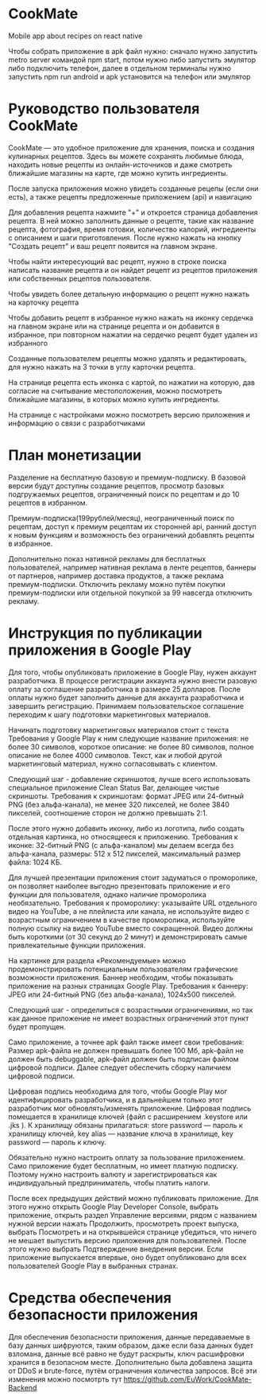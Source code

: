 # CookMate

Mobile app about recipes on react native

Чтобы собрать приложение в apk файл нужно: сначало нужно запустить metro server командой npm start,
потом нужно либо запустить эмулятор либо подключить телефон, далее в отдельном терминалы нужно запустить npm run android и apk установится на телефон или эмулятор 

# Руководство пользователя CookMate

CookMate — это удобное приложение для хранения, поиска и создания кулинарных рецептов. Здесь вы можете сохранять любимые блюда, находить новые рецепты из онлайн-источников и даже смотреть ближайшие магазины на карте, где можно купить ингредиенты.

После запуска приложения можно увидеть созданные рецепы (если они есть), а также рецепты предложенные приложением (api) и навигацию

Для добавления рецепта нажмите "+" и откроется страница добавления рецепта. В ней можно заполнить данные о рецепте, такие как название рецепта, фотография, время готовки, количество калорий, ингредиенты с описанием и шаги приготовления.
После нужно нажать на кнопку "Создать рецепт" и ваш рецепт появится на главном экране.

Чтобы найти интересующий вас рецепт, нужно в строке поиска написать название рецепта и он найдет рецепт из рецептов приложения или собственных рецептов пользователя.

Чтобы увидеть более детальную информацию о рецепт нужно нажать на карточку рецепта

Чтобы добавить рецепт в избранное нужно нажать на иконку сердечка на главном экране или на странице рецепта и он добавится в избранное, при повторном нажатии на сердечко рецепт будет удален из избранного

Созданные пользователем рецепты можно удалять и редактировать, для нужно нажать на 3 точки в углу карточки рецепта.

На странице рецепта есть иконка с картой, по нажатии на которую, дав согласие на считывание местоположения, можно посмотреть ближайшие магазины, в которых можно купить ингредиенты.

На странице с настройками можно посмотреть версию приложения и информацию о связи с разработчиками

# План монетизации

Разделение на бесплатную базовую и премиум-подписку. В базовой версии будут доступны создание рецептов, просмотр базовых подгружаемых рецептов, ограниченный поиск по рецептам и до 10 рецептов в избранном. 

Премиум-подписка(199рублей/месяц), неограниченный поиск по рецептам, доступ к премиум рецептам их сторонней api, ранний доступ к новым функциям и возможность без ограничений добавлять рецепты в избранное. 

Дополнительно показ нативной рекламы для бесплатных пользователей, например нативная реклама в ленте рецептов, баннеры от партнеров, например доставка продуктов, а также реклама премиум-подписки. Отключить рекламу можно путём покупки премиум-подписки или отдельной покупкой за 99 навсегда отключить рекламу.

# Инструкция по публикации приложения в Google Play

Для того, чтобы опубликовать приложение в Google Play, нужен аккаунт разработчика. В процессе регистрации аккаунта нужно внести разовую оплату за соглашение разработчика в размере 25 долларов. После оплаты нужно будет заполнить данные для аккаунта разработчика и завершить регистрацию. Принимаем пользовательское соглашение переходим к шагу подготовки маркетинговых материалов. 

Начинать подготовку маркетинговых материалов стоит с текста Требования у Google Play к ним следующие название приложения: не более 30 символов, короткое описание: не более 80 символов, полное описание не более 4000 символов. Текст, как и любой другой маркетинговый материал, нужно согласовывать с клиентом. 

Следующий шаг - добавление скриншотов, лучше всего использовать специальное приложение Clean Status Bar, делающее чистые скриншоты. Требования к скриншотам: формат JPEG или 24-битный PNG (без альфа-канала), не менее 320 пикселей, не более 3840 пикселей, соотношение сторон не должно превышать 2:1. 

После этого нужно добавить иконку, либо из логотипа, либо создать отдельная картинка, но относящееся к приложению. Требования к иконке: 32-битный PNG (с альфа-каналом) мы делаем всегда без альфа-канала, размеры: 512 х 512 пикселей, максимальный размер файла: 1024 КБ. 

Для лучшей презентации приложения стоит задуматься о проморолике, он позволяет наиболее выгодно презентовать приложение и его функции для пользователя, однако наличие проморолика необязательно. Требования к проморолику: указывайте URL отдельного видео на YouTube, а не плейлиста или канала, не используйте видео с возрастным ограничением в качестве проморолика, используйте полную ссылку на видео YouTube вместо сокращенной. Видео должны быть короткими (от 30 секунд до 2 минут) и демонстрировать самые привлекательные функции приложения. 

На картинке для раздела «Рекомендуемые» можно продемонстрировать потенциальным пользователям графические возможности приложения. Баннер необходим, чтобы показывать приложение на разных страницах Google Play. Требования к баннеру: JPEG или 24-битный PNG (без альфа-канала), 1024х500 пикселей. 

Следующий шаг - определиться с возрастными ограничениями, но так как данное приложение не имеет возрастных ограничений этот пункт будет пропущен. 

Само приложение, а точнее apk файл также имеет свои требования: Размер apk-файла не должен превышать более 100 Мб, apk-файл не должен быть debuggable, apk-файл должен быть подписан файлом цифровой подписи. Далее следует обеспечить сборку наличием цифровой подписи. 

Цифровая подпись необходима для того, чтобы Google Play мог идентифицировать разработчика, и в дальнейшем только этот разработчик мог обновлять/изменять приложение. Цифровая подпись помещается в хранилище ключей (файл с расширением .keystore или .jks ). К хранилищу обязаны прилагаться: store password — пароль к хранилищу ключей, key alias — название ключа в хранилище, key password — пароль к ключу. 

Обязательно нужно настроить оплату за пользование приложением. Само приложение будет бесплатным, но имеет платную подписку. Поэтому нужно настроить валюту и зарегистрироваться как индивидуальный предприниматель, чтобы платить налоги. 

После всех предыдущих действий можно публиковать приложение. Для этого нужно открыть Google Play Developer Console, выбрать приложение, открыть раздел Управление версиями, рядом с названием нужной версии нажать Продолжить, просмотреть проект выпуска, выбрать Посмотреть и на открывшейся странице убедиться, что ничего не мешает выпустить версию приложения для пользователей. После этого нужно выбрать Подтверждение внедрения версии. Если приложение выпускается впервые, оно будет опубликовано для всех пользователей Google Play в выбранных странах.

# Средства обеспечения безопасности приложения

Для обеспечения безопасности приложения, данные передаваемые в базу данных шифруются, таким образом, даже если база данных будет взломана, данные всё равно не будут раскрыты, ключ расшифровки хранится в безопасном месте. Дополнительно была добавлена защита от DDoS и brute-force, путём ограничения количества запросов. Всё эти изменения можно посмотрть тут https://github.com/EuWork/CookMate-Backend
